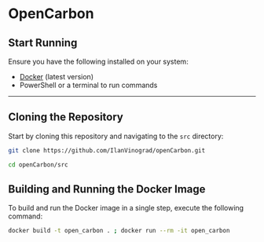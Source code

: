 # OpenCarbon

## Start Running

Ensure you have the following installed on your system:

- [Docker](https://www.docker.com/products/docker-desktop) (latest version)
- PowerShell or a terminal to run commands

---

## Cloning the Repository

Start by cloning this repository and navigating to the `src` directory:

```bash
git clone https://github.com/IlanVinograd/openCarbon.git
```

```bash
cd openCarbon/src
```

## Building and Running the Docker Image

To build and run the Docker image in a single step, execute the following command:

```bash
docker build -t open_carbon . ; docker run --rm -it open_carbon
```